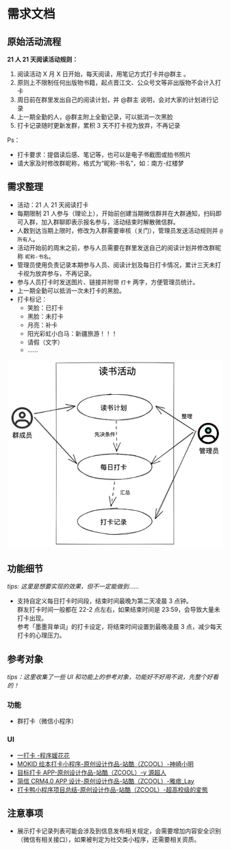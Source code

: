 # 需求文档

## 原始活动流程

**21 人 21 天阅读活动规则：**

1. 阅读活动 X 月 X 日开始，每天阅读，用笔记方式打卡并@群主 。
2. 原则上不限制任何出版物书籍，起点晋江文、公众号文等非出版物不会计入打卡
3. 周日前在群里发出自己的阅读计划，并 @群主 说明，会对大家的计划进行记录
4. 上一期全勤的人，@群主附上全勤记录，可以抵消一次黑脸
5. 打卡记录随时更新发群，累积 3 天不打卡视为放弃，不再记录

Ps：

- 打卡要求：提倡读后感、笔记等，也可以是电子书截图或拍书照片
- 请大家及时修改群昵称，格式为“昵称-书名”，如：南方-红楼梦

## 需求整理

- 活动：21 人 21 天阅读打卡
- 每期限制 21 人参与（理论上），开始前创建当期微信群并在大群通知，扫码即可入群，加入群聊即表示报名参与，活动结束时解散微信群。
- 人数到达当期上限时，修改为入群需要审核（关门），管理员发送活动规则并 `@所有人`。
- 活动开始前的周末之前，参与人员需要在群里发送自己的阅读计划并修改群昵称 `昵称-书名`。
- 管理员使用负责记录本期参与人员、阅读计划及每日打卡情况，累计三天未打卡视为放弃参与，不再记录。
- 参与人员打卡时发送图片、链接并附带 `打卡` 两字，方便管理员统计。
- 上一期全勤可以抵消一次未打卡的黑脸。
- 打卡标记：
  - 笑脸：已打卡
  - 黑脸：未打卡
  - 月亮：补卡
  - 阳光彩虹小白马：新疆旅游！！！
  - 请假（文字）
  - ……

![用例图](/img/user-case.excalidraw.png)

## 功能细节

_tips: 这里是想要实现的效果，但不一定能做到……_

- 支持自定义每日打卡时间段，结束时间最晚为第二天凌晨 3 点钟。  
  群友打卡时间一般都在 22-2 点左右，如果结束时间是 23:59，会导致大量未打卡出现。  
  参考「墨墨背单词」的打卡设定，将结束时间设置到最晚凌晨 3 点，减少每天打卡的心理压力。

## 参考对象

_tips：这里收集了一些 UI 和功能上的参考对象，功能好不好用不说，先整个好看的！_

### 功能

- 群打卡（微信小程序）

### UI

- [一打卡 -程序媛花花](https://juejin.cn/post/7077096289619410952)
- [MOKID 绘本打卡小程序-原创设计作品-站酷（ZCOOL）-神崎小明](https://www.zcool.com.cn/work/ZMjk0OTQ4ODA=.html)
- [目标打卡 APP-原创设计作品-站酷（ZCOOL）-y 源超人](https://www.zcool.com.cn/work/ZMzE1NjQ4Njg=.html)
- [简信 CRM4.0 APP 设计-原创设计作品-站酷（ZCOOL）-雅痞\_Lay](https://www.zcool.com.cn/work/ZNDY2NTQ0MjA=.html)
- [打卡鸭小程序项目总结-原创设计作品-站酷（ZCOOL）-超高校级的変態](https://www.zcool.com.cn/work/ZMzc1OTUzMDQ=.html)

## 注意事项

- 展示打卡记录列表可能会涉及到信息发布相关规定，会需要增加内容安全识别（微信有相关接口），如果被判定为社交类小程序，还需要相关资质。
